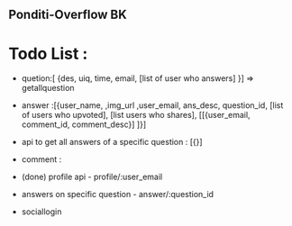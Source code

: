 ## Ponditi-Overflow BK

# Todo List :

- quetion:[ {des, uiq, time, email, [list of user who answers] }] => getallquestion
- answer :[{user_name, ,img_url ,user_email, ans_desc, question_id, [list of users who upvoted], [list users who shares], [[{user_email, comment_id, comment_desc}]
  ]}]
- api to get all answers of a specific question : [{}]
- comment :

- (done) profile api - profile/:user_email
- answers on specific question - answer/:question_id
- sociallogin
